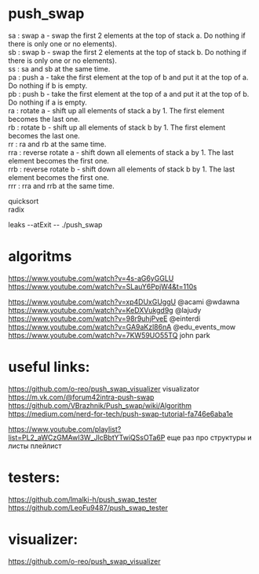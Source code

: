 # push_swap  
sa : swap a - swap the first 2 elements at the top of stack a. Do nothing if there
is only one or no elements).  
sb : swap b - swap the first 2 elements at the top of stack b. Do nothing if there
is only one or no elements).  
ss : sa and sb at the same time.  
pa : push a - take the first element at the top of b and put it at the top of a. Do
nothing if b is empty.  
pb : push b - take the first element at the top of a and put it at the top of b. Do
nothing if a is empty.  
ra : rotate a - shift up all elements of stack a by 1. The first element becomes
the last one.  
rb : rotate b - shift up all elements of stack b by 1. The first element becomes
the last one.  
rr : ra and rb at the same time.  
rra : reverse rotate a - shift down all elements of stack a by 1. The last element
becomes the first one.  
rrb : reverse rotate b - shift down all elements of stack b by 1. The last element
becomes the first one.  
rrr : rra and rrb at the same time.  
  
quicksort  
radix  
  
leaks --atExit -- ./push_swap  

# algoritms  
https://www.youtube.com/watch?v=4s-aG6yGGLU  
https://www.youtube.com/watch?v=SLauY6PpjW4&t=110s  
  
https://www.youtube.com/watch?v=xp4DUxGUggU  @acami @wdawna  
https://www.youtube.com/watch?v=KeDXVukgd9g  @lajudy  
https://www.youtube.com/watch?v=98r9uhjPveE  @einterdi  
https://www.youtube.com/watch?v=GA9aKzl86nA  @edu_events_mow   
https://www.youtube.com/watch?v=7KW59UO55TQ  john park    

# useful links:  
https://github.com/o-reo/push_swap_visualizer visualizator  
https://m.vk.com/@forum42intra-push-swap  
https://github.com/VBrazhnik/Push_swap/wiki/Algorithm  
https://medium.com/nerd-for-tech/push-swap-tutorial-fa746e6aba1e  

https://www.youtube.com/playlist?list=PL2_aWCzGMAwI3W_JlcBbtYTwiQSsOTa6P еще раз про структуры и листы плейлист  

# testers:
https://github.com/lmalki-h/push_swap_tester  
https://github.com/LeoFu9487/push_swap_tester  
 
# visualizer: 
https://github.com/o-reo/push_swap_visualizer  
